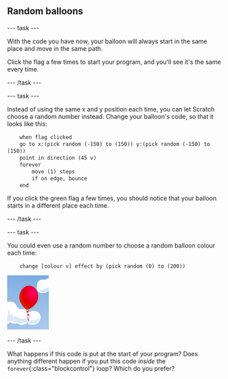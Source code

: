 ## Random balloons

--- task ---

With the code you have now, your balloon will always start in the same place and move in the same path. 

Click the flag a few times to start your program, and you'll see it's the same every time.

--- /task ---

--- task ---

Instead of using the same x and y position each time, you can let Scratch choose a random number instead. Change your balloon's code, so that it looks like this:

```blocks
	when flag clicked
	go to x:(pick random (-150) to (150)) y:(pick random (-150) to (150))
	point in direction (45 v)
	forever
		move (1) steps
		if on edge, bounce
	end
```

If you click the green flag a few times, you should notice that your balloon starts in a different place each time.

--- /task ---

--- task ---

You could even use a random number to choose a random balloon colour each time:

```blocks
	change [colour v] effect by (pick random (0) to (200))
```

![red balloon sprite](images/balloons-colour.png)

--- /task ---

What happens if this code is put at the start of your program? Does anything different happen if you put this code _inside_ the `forever`{:class="blockcontrol"} loop? Which do you prefer?

